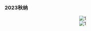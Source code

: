 
### 2023秋纳

<div align = center>
    <img src="../秋纳海报传单_页面_1.png" alt="1">
</div>

<div align = center>
    <img src="../秋纳海报传单_页面_2.png" alt="1">
</div>
